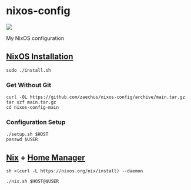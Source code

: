 # nixos-config

[![](https://img.shields.io/badge/OS-NixOS-6e9bcb?logo=NixOS)](https://nixos.org)

My NixOS configuration

## [NixOS Installation](https://nixos.org/download.html#nixos-iso)
```
sudo ./install.sh
```

### Get Without Git
```
curl -OL https://github.com/zaechus/nixos-config/archive/main.tar.gz
tar xzf main.tar.gz
cd nixos-config-main
```

### Configuration Setup
```
./setup.sh $HOST
passwd $USER
```

## [Nix](https://nixos.org/download.html#nix-install-linux) + [Home Manager](https://nix-community.github.io/home-manager/index.html#sec-flakes-standalone)
```
sh <(curl -L https://nixos.org/nix/install) --daemon
```
```
./nix.sh $HOST@$USER
```
